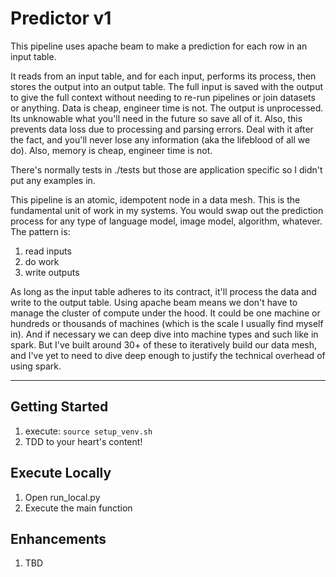 # Predictor v1

This pipeline uses apache beam to make a prediction for each row in an input table.

It reads from an input table, and for each input, performs its process, then stores the output into an output table. The full input is saved with the output to give the full context without needing to
re-run pipelines or join datasets or anything. Data is cheap, engineer time is not. The output is unprocessed. Its unknowable what you'll need in the future so save all of it. Also, this prevents data
loss due to processing and parsing errors. Deal with it after the fact, and you'll never lose any information (aka the lifeblood of all we do). Also, memory is cheap, engineer time is not.

There's normally tests in ./tests but those are application specific so I didn't put any examples in.

This pipeline is an atomic, idempotent node in a data mesh. This is the fundamental unit of work in my systems. You would swap out the prediction process for any type of language model, image model,
algorithm, whatever. The pattern is:

1. read inputs
2. do work
3. write outputs

As long as the input table adheres to its contract, it'll process the data and write to the output table. Using apache beam means we don't have to manage the cluster of compute under the hood. It
could be one machine or hundreds or thousands of machines (which is the scale I usually find myself in). And if necessary we can deep dive into machine types and such like in spark. But I've built
around 30+ of these to iteratively build our data mesh, and I've yet to need to dive deep enough to justify the technical overhead of using spark.

---

## Getting Started

1. execute: `source setup_venv.sh`
2. TDD to your heart's content!

## Execute Locally

1. Open run_local.py
2. Execute the main function

## Enhancements

1. TBD